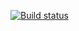 [![Build status](https://ci.appveyor.com/api/projects/status/github/Joynie12/popover?branch=main&svg=true)](https://ci.appveyor.com/project/Joynie12/popover)
